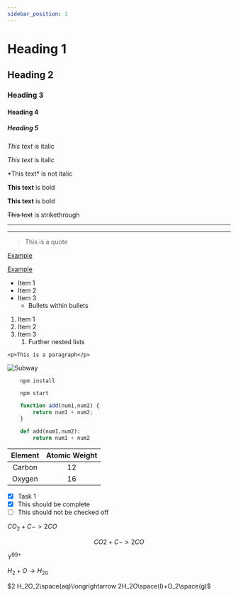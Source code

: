 ```yaml
---
sidebar_position: 1
---
```


<!-- Headings -->
# Heading 1
## Heading 2
### Heading 3
#### Heading 4
##### Heading 5

<!-- Italics -->
*This text* is italic

_This text_ is italic

\*This text\* is not italic

<!-- Bold -->
**This text** is bold

__This text__ is bold

<!-- Strikethrough -->
~~This text~~ is strikethrough

<!-- Horizontal Rule -->

---
___

<!-- Blockquote -->
> This is a quote

<!-- Links -->
[Example](https://youtube.com)

[Example](https://youtube.com "Youtube")

<!-- Unordered List -->
* Item 1
* Item 2
* Item 3
    * Bullets within bullets

<!-- Ordered List -->
1. Item 1
1. Item 2
1. Item 3
    1. Further nested lists

<!-- Inline Code Block -->
`<p>This is a paragraph</p>`

<!-- Images -->
![Subway](https://images.unsplash.com/photo-1659879003706-378e6b74d461?ixlib=rb-1.2.1&ixid=MnwxMjA3fDB8MHxwaG90by1wYWdlfHx8fGVufDB8fHx8&auto=format&fit=crop&w=687&q=80)

<!-- Github Markdown -->

<!-- Code Blocks -->
```
    npm install

    npm start
```

```javascript
    function add(num1,num2) {
        return num1 + num2;
    }
```

```python
    def add(num1,num2):
        return num1 + num2
```

<!-- Tables -->
| Element | Atomic Weight |
| :-: | :-: |
| Carbon | 12 |
| Oxygen | 16 |

<!-- Alignment for tables varies depending on the syntax -->
<!-- "---" is the default, ":-:" is centered, ":--" is left aligned, and "--:" is right aligned -->

<!-- Task Lists -->

* [x] Task 1
* [x] This should be complete
* [ ] This should not be checked off

<!-- This isn't centered, requires ${}$ for chemistry -->
${CO_2 + C -> 2CO}$

<!-- Centered using $$ -->
$${CO2 + C -> 2 CO}$$

<!-- Testing further -->
${Y^{99+}}$

${H_2 + O \rightarrow H_20}$

$2 H_2O_2\space(aq)\longrightarrow 2H_2O\space(l)+O_2\space(g)$